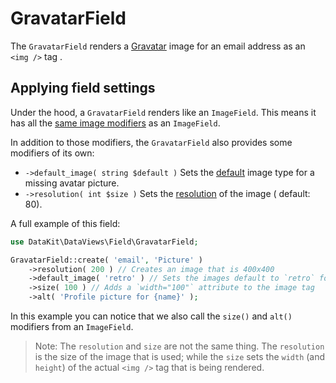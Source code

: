 # GravatarField

The `GravatarField` renders a [Gravatar](https://gravatar.com) image for an email address as an `<img />` tag .

## Applying field settings

Under the hood, a `GravatarField` renders like an `ImageField`. This means it has all
the [same image modifiers](./25-image-field.md#applying-field-settings) as an `ImageField`.

In addition to those modifiers, the `GravatarField` also provides some modifiers of its own:

- `->default_image( string $default )` Sets the [default](https://docs.gravatar.com/api/avatars/images/#default-image)
  image type for a missing avatar picture.
- `->resolution( int $size )` Sets the [resolution](https://docs.gravatar.com/api/avatars/images/#size) of the image (
  default: 80).

A full example of this field:

```php
use DataKit\DataViews\Field\GravatarField;

GravatarField::create( 'email', 'Picture' )
    ->resolution( 200 ) // Creates an image that is 400x400
    ->default_image( 'retro' ) // Sets the images default to `retro` for a missing Gravatar picture.
    ->size( 100 ) // Adds a `width="100"` attribute to the image tag
    ->alt( 'Profile picture for {name}' );
```

In this example you can notice that we also call the `size()` and `alt()` modifiers from an `ImageField`.

> Note: The `resolution` and `size` are not the same thing. The `resolution` is the size of the image that is used;
> while the `size` sets the `width` (and `height`) of the actual `<img />` tag that is being rendered. 
